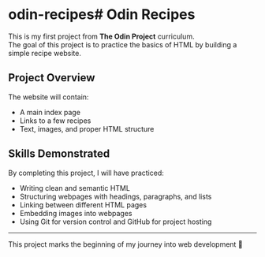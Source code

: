 # odin-recipes# Odin Recipes

This is my first project from **The Odin Project** curriculum.  
The goal of this project is to practice the basics of HTML by building a simple recipe website.  

## Project Overview
The website will contain:
- A main index page
- Links to a few recipes
- Text, images, and proper HTML structure

## Skills Demonstrated
By completing this project, I will have practiced:
- Writing clean and semantic HTML
- Structuring webpages with headings, paragraphs, and lists
- Linking between different HTML pages
- Embedding images into webpages
- Using Git for version control and GitHub for project hosting

---

This project marks the beginning of my journey into web development 🚀
